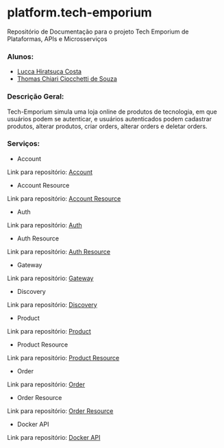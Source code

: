 # platform.tech-emporium
Repositório de Documentação para o projeto Tech Emporium de Plataformas, APIs e Microsserviços

### Alunos:
- [Lucca Hiratsuca Costa](https://github.com/LuccaHiratsuca)
- [Thomas Chiari Ciocchetti de Souza](https://github.com/thomaschiari)

### Descrição Geral:
Tech-Emporium simula uma loja online de produtos de tecnologia, em que usuários podem se autenticar, e usuários autenticados podem cadastrar produtos, alterar produtos, criar orders, alterar orders e deletar orders. 

### Serviços: 
- Account

Link para repositório: [Account](https://github.com/LuccaHiratsuca/platform.store.account)

- Account Resource

Link para repositório: [Account Resource](https://github.com/LuccaHiratsuca/platform.store.account-resource)

- Auth

Link para repositório: [Auth](https://github.com/LuccaHiratsuca/platform.store.auth)

- Auth Resource

Link para repositório: [Auth Resource](https://github.com/LuccaHiratsuca/platform.store.auth-resource)

- Gateway

Link para repositório: [Gateway](https://github.com/LuccaHiratsuca/platform.store.gateway)

- Discovery

Link para repositório: [Discovery](https://github.com/LuccaHiratsuca/platform.store.discovery)

- Product

Link para repositório: [Product](https://github.com/thomaschiari/platform.tech-emporium.products)

- Product Resource

Link para repositório: [Product Resource](https://github.com/thomaschiari/platform.tech-emporium.product-resource)

- Order

Link para repositório: [Order](https://github.com/thomaschiari/platform.tech-emporium.orders)

- Order Resource

Link para repositório: [Order Resource](https://github.com/thomaschiari/platform.tech-emporium.order-resource)

- Docker API

Link para repositório: [Docker API](https://github.com/LuccaHiratsuca/platform.store.docker-api)